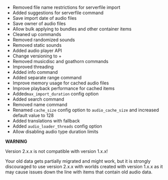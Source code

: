 - Removed file name restrictions for serverfile import
- Added suggestions for serverfile command
- Save import date of audio files
- Save owner of audio files
- Allow bulk applying to bundles and other container items
- Cleaned up commands
- Removed randomized sounds
- Removed static sounds
- Added audio player API
- Change versioning to <modversion>+<minecraftversion>
- Removed musicdisc and goathorn commands
- Improved threading
- Added info command
- Added separate range command
- Improve memory usage for cached audio files
- Improve playback performance for cached items
- Added`max_import_duration` config option
- Added search command
- Removed name command
- Renamed `cache_size` config option to `audio_cache_size` and increased default value to 128
- Added translations with fallback
- Added `audio_loader_threads` config option
- Allow disabling audio type duration limits


**WARNING**

Version 2.x.x is not compatible with version 1.x.x!

Your old data gets partially migrated and might work, but it is strongly discouraged to use version 2.x.x
with worlds created with version 1.x.x as it may cause issues down the line with items that contain old audio data.
